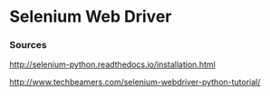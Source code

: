 # Selenium Web Driver




### Sources
http://selenium-python.readthedocs.io/installation.html


http://www.techbeamers.com/selenium-webdriver-python-tutorial/


